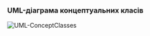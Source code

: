 ### UML-діаграма концептуальних класів

![UML-ConceptClasses](https://user-images.githubusercontent.com/79446015/194547943-6b718bd1-c95d-489b-968d-e8de14de7a7e.jpg)
